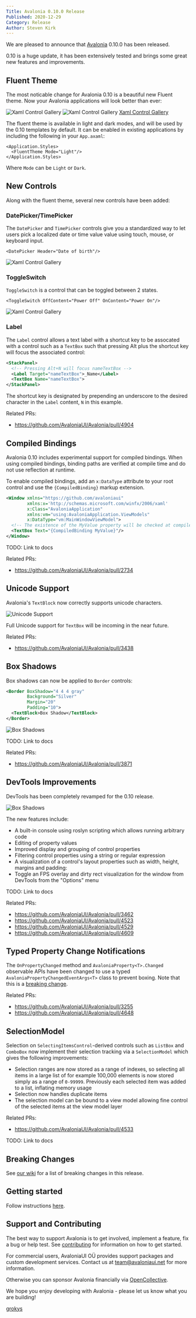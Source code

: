 ```yaml
---
Title: Avalonia 0.10.0 Release
Published: 2020-12-29
Category: Release
Author: Steven Kirk
---
```


We are pleased to announce that [Avalonia](https://github.com/AvaloniaUI/Avalonia) 0.10.0 has been
released.

0.10 is a huge update, it has been extensively tested and brings some great new features and improvements.

## Fluent Theme

The most noticable change for Avalonia 0.10 is a beautiful new Fluent theme. Now your Avalonia applications will look better than ever:

![Xaml Control Gallery](blog/2020-12-29-avalonia-0.10.0-release/fluent-control-gallery-light.png)
![Xaml Control Gallery](blog/2020-12-29-avalonia-0.10.0-release/fluent-control-gallery-dark.png)
[Xaml Control Gallery](https://github.com/AvaloniaUI/xamlcontrolsgallery)

The fluent theme is available in light and dark modes, and will be used by the 0.10 templates by default. It can be enabled in existing applications by including the following in your `App.axaml`:

```
<Application.Styles>
  <FluentTheme Mode="Light"/>
</Application.Styles>
```

Where `Mode` can be `Light` or `Dark`.

## New Controls

Along with the fluent theme, several new controls have been added:

### DatePicker/TimePicker

The `DatePicker` and `TimePicker` controls give you a standardized way to let users pick a localized date or time value value using touch, mouse, or keyboard input.

```
<DatePicker Header="Date of birth"/>
```

![Xaml Control Gallery](blog/2020-12-29-avalonia-0.10.0-release/datepicker.png)

### ToggleSwitch

`ToggleSwitch` is a control that can be toggled between 2 states.

```
<ToggleSwitch OffContent="Power Off" OnContent="Power On"/>
```

![Xaml Control Gallery](blog/2020-12-29-avalonia-0.10.0-release/toggleswitch.png)

### Label

The `Label` control allows a text label with a shortcut key to be assocated with a control such as a `TextBox` such that pressing Alt plus the shortcut key will focus the associated control:

```xml
<StackPanel>
  <!-- Pressing Alt+N will focus nameTextBox -->
  <Label Target="nameTextBox">_Name</Label>
  <TextBox Name="nameTextBox">
</StackPanel>
```

The shortcut key is designated by prepending an underscore to the desired character in the `Label` content, `N` in this example.

Related PRs:

- https://github.com/AvaloniaUI/Avalonia/pull/4904

## Compiled Bindings

Avalonia 0.10 includes experimental support for compiled bindings. When using compiled bindings, binding paths are verified at compile time and do not use reflection at runtime.

To enable compiled bindings, add an `x:DataType` attribute to your root control and use the `{CompiledBinding}` markup extension.

```xml
<Window xmlns="https://github.com/avaloniaui"
        xmlns:x='http://schemas.microsoft.com/winfx/2006/xaml'
        x:Class="AvaloniaApplication"
        xmlns:vm="using:AvaloniaApplication.ViewModels" 
        x:DataType="vm:MainWindowViewModel">
  <!-- The existence of the MyValue property will be checked at compile-time -->
  <TextBox Text="{CompiledBinding MyValue}"/>
</Window>
```

TODO: Link to docs

Related PRs:

- https://github.com/AvaloniaUI/Avalonia/pull/2734

## Unicode Support

Avalonia's `TextBlock` now correctly supports unicode characters.

![Unicode Support](blog/2020-12-29-avalonia-0.10.0-release/unicode.png)

Full Unicode support for `TextBox` will be incoming in the near future.

Related PRs:

- https://github.com/AvaloniaUI/Avalonia/pull/3438

## Box Shadows

Box shadows can now be applied to `Border` controls:

```xml
<Border BoxShadow="4 4 4 gray"
        Background="Silver"
        Margin="20"
        Padding="10">
  <TextBlock>Box Shadow</TextBlock>
</Border>
```

![Box Shadows](blog/2020-12-29-avalonia-0.10.0-release/box-shadow.png)

TODO: Link to docs

Related PRs:

- https://github.com/AvaloniaUI/Avalonia/pull/3871

## DevTools Improvements

DevTools has been completely revamped for the 0.10 release.

![Box Shadows](blog/2020-12-29-avalonia-0.10.0-release/devtools.png)

The new features include:

- A built-in console using roslyn scripting which allows running arbitrary code
- Editing of property values
- Improved display and grouping of control properties
- Filtering control properties using a string or regular expression
- A visualization of a control's layout properties such as width, height, margins and padding:
- Toggle an FPS overlay and dirty rect visualization for the window from DevTools from the "Options" menu 

TODO: Link to docs

Related PRs:

- https://github.com/AvaloniaUI/Avalonia/pull/3462
- https://github.com/AvaloniaUI/Avalonia/pull/4523
- https://github.com/AvaloniaUI/Avalonia/pull/4529
- https://github.com/AvaloniaUI/Avalonia/pull/4609

## Typed Property Change Notifications

The `OnPropertyChanged` method and `AvaloniaProperty<T>.Changed` observable APIs have been changed to use a typed `AvaloniaPropertyChangedEventArgs<T>` class to prevent boxing. Note that this is a [breaking change](https://github.com/AvaloniaUI/Avalonia/wiki/Breaking-Changes).  

Related PRs:
- https://github.com/AvaloniaUI/Avalonia/pull/3255
- https://github.com/AvaloniaUI/Avalonia/pull/4648

## SelectionModel

Selection on `SelectingItemsControl`-derived controls such as `ListBox` and `ComboBox` now implement their selection tracking via a `SelectionModel` which gives the following improvements:

- Selection ranges are now stored as a range of indexes, so selecting all items in a large list of for example 100,000 elements is now stored simply as a range of `0-99999`. Previously each selected item was added to a list, inflating memory usage
- Selection now handles duplicate items
- The selection model can be bound to a view model allowing fine control of the selected items at the view model layer

Related PRs:
- https://github.com/AvaloniaUI/Avalonia/pull/4533

TODO: Link to docs

## Breaking Changes

See [our wiki](https://github.com/AvaloniaUI/Avalonia/wiki/Breaking-Changes) for a list of breaking changes in this release.

## Getting started

Follow instructions [here](/docs/quickstart).

## Support and Contributing

The best way to support Avalonia is to get involved, implement a feature, fix a bug or help test. See [contributing](http://avaloniaui.net/contributing/contributing) for information on how to get started.

For commercial users, AvaloniaUI OÜ provides support packages and custom development services. Contact us at team@avaloniaui.net for more information.

Otherwise you can sponsor Avalonia financially via [OpenCollective](https://opencollective.com/Avalonia#sponsor).

We hope you enjoy developing with Avalonia - please let us know what you are building!

[grokys](https://github.com/grokys)
